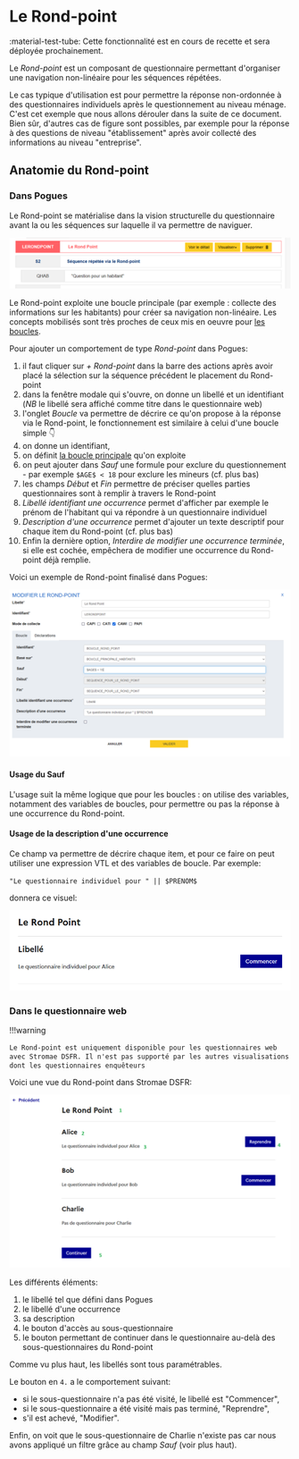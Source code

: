 # Le Rond-point

:material-test-tube: Cette fonctionnalité est en cours de recette et sera déployée prochainement.

Le _Rond-point_ est un composant de questionnaire permettant d'organiser une navigation non-linéaire pour les séquences répétées.

Le cas typique d'utilisation est pour permettre la réponse non-ordonnée à des questionnaires individuels après le questionnement au niveau ménage. C'est cet exemple que nous allons dérouler dans la suite de ce document. Bien sûr, d'autres cas de figure sont possibles, par exemple pour la réponse à des questions de niveau "établissement" après avoir collecté des informations au niveau "entreprise".

## Anatomie du Rond-point

### Dans Pogues

Le Rond-point se matérialise dans la vision structurelle du questionnaire avant la ou les séquences sur laquelle il va permettre de naviguer.

![Le Rond-point dans la vue structurelle](../../img/pogues/rond-point-vue-structure.png)

Le Rond-point exploite une boucle principale (par exemple : collecte des informations sur les habitants) pour créer sa navigation non-linéaire. Les concepts mobilisés sont très proches de ceux mis en oeuvre pour [les boucles](24-boucles.md).

Pour ajouter un comportement de type _Rond-point_ dans Pogues:

1. il faut cliquer sur _+ Rond-point_ dans la barre des actions après avoir placé la sélection sur la séquence précédent le placement du Rond-point
2. dans la fenêtre modale qui s'ouvre, on donne un libellé et un identifiant (_NB_ le libellé sera affiché comme titre dans le questionnaire web)
3. l'onglet _Boucle_ va permettre de décrire ce qu'on propose à la réponse via le Rond-point, le fonctionnement est similaire à celui d'une boucle simple :point_down:
4. on donne un identifiant,
5. on définit [la boucle principale](24-boucles.md#boucle-liée) qu'on exploite
6. on peut ajouter dans _Sauf_ une formule pour exclure du questionnement - par exemple `$AGE$ < 18` pour exclure les mineurs (cf. plus bas)
7. les champs _Début_ et _Fin_ permettre de préciser quelles parties questionnaires sont à remplir à travers le Rond-point
8. _Libellé identifiant une occurrence_ permet d'afficher par exemple le prénom de l'habitant qui va répondre à un questionnaire individuel
9. _Description d'une occurrence_ permet d'ajouter un texte descriptif pour chaque item du Rond-point (cf. plus bas)
10. Enfin la dernière option, _Interdire de modifier une occurrence terminée_, si elle est cochée, empêchera de modifier une occurrence du Rond-point déjà remplie.

Voici un exemple de Rond-point finalisé dans Pogues:

![Le Rond-point paramétré](../../img/pogues/rond-point-final.png)

#### Usage du Sauf

L'usage suit la même logique que pour les boucles : on utilise des variables, notamment des variables de boucles, pour permettre ou pas la réponse à une occurrence du Rond-point.

#### Usage de la description d'une occurrence

Ce champ va permettre de décrire chaque item, et pour ce faire on peut utiliser une expression VTL et des variables de boucle. Par exemple:

`"Le questionnaire individuel pour " || $PRENOM$`

donnera ce visuel:

![Visuel d'un libellé pour un item du Rond-point](../../img/pogues/rond-point-web-libelle.png)

### Dans le questionnaire web

!!!warning

    Le Rond-point est uniquement disponible pour les questionnaires web avec Stromae DSFR. Il n'est pas supporté par les autres visualisations dont les questionnaires enquêteurs

Voici une vue du Rond-point dans Stromae DSFR:

![Anatomie du Rond-point dans Stromae DSFR](../../img/pogues/rond-point-web-anatomie.png)

Les différents éléments:

1. le libellé tel que défini dans Pogues
2. le libellé d'une occurrence
3. sa description
4. le bouton d'accès au sous-questionnaire
5. le bouton permettant de continuer dans le questionnaire au-delà des sous-questionnaires du Rond-point

Comme vu plus haut, les libellés sont tous paramétrables.

Le bouton en `4.` a le comportement suivant:

- si le sous-questionnaire n'a pas été visité, le libellé est "Commencer",
- si le sous-questionnaire a été visité mais pas terminé, "Reprendre",
- s'il est achevé, "Modifier".

Enfin, on voit que le sous-questionnaire de Charlie n'existe pas car nous avons appliqué un filtre grâce au champ _Sauf_ (voir plus haut).
